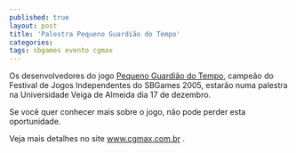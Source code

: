 ```yaml
---
published: true
layout: post
title: 'Palestra Pequeno Guardião do Tempo'
categories: 
tags: sbgames evento cgmax
---
```

Os desenvolvedores do jogo <a href="{{ site.baseurl }}/2005/12/01/pequeno-guardiao-do-tempo/">Pequeno Guardião do Tempo,</a>
 campeão do Festival de Jogos Independentes do SBGames 2005, estarão numa palestra na Universidade Veiga de Almeida dia 17 de dezembro.

Se você quer conhecer mais sobre o jogo, não pode perder esta oportunidade.

Veja mais detalhes no site <a href="http://www.cgmax.com.br/index.php?option=com_content&amp;task=view&amp;id=122&amp;Itemid=2" target="_blank">www.cgmax.com.br</a>
 .